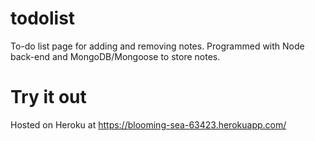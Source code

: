# todolist
To-do list page for adding and removing notes. Programmed with Node back-end and MongoDB/Mongoose to store notes.

# Try it out
Hosted on Heroku at https://blooming-sea-63423.herokuapp.com/

